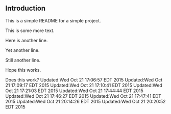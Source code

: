 ## Introduction

This is a simple README for a simple project.

This is some more text.

Here is another line.

Yet another line.

Still another line.

Hope this works.

Does this work?
Updated:Wed Oct 21 17:06:57 EDT 2015
Updated:Wed Oct 21 17:09:17 EDT 2015
Updated:Wed Oct 21 17:10:41 EDT 2015
Updated:Wed Oct 21 17:21:03 EDT 2015
Updated:Wed Oct 21 17:44:44 EDT 2015
Updated:Wed Oct 21 17:46:27 EDT 2015
Updated:Wed Oct 21 17:47:41 EDT 2015
Updated:Wed Oct 21 20:14:26 EDT 2015
Updated:Wed Oct 21 20:20:52 EDT 2015
